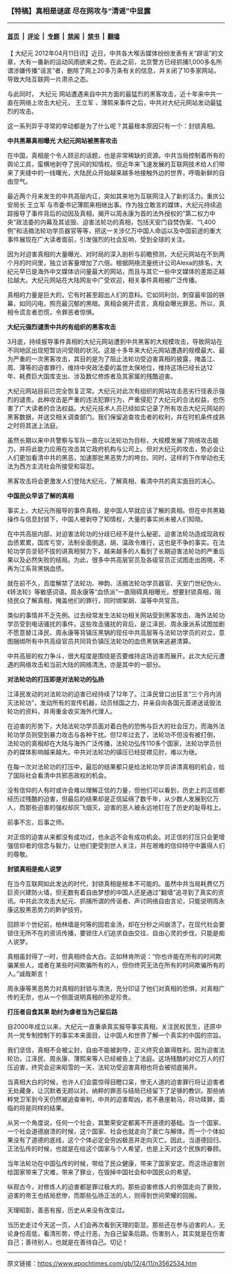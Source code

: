 ### 【特稿】真相是谜底 尽在网攻与“清谣”中显露

---

#### [首页](../../../..?n3562534) &nbsp;|&nbsp; [评论](../../../../../epoch-comment?n3562534) &nbsp;|&nbsp; [专题](../../../../../epoch-special?n3562534) &nbsp;|&nbsp; [禁闻](../../../../../epoch-news?n3562534) &nbsp;|&nbsp; [禁书](../../../../../books?n3562534) &nbsp;|&nbsp; [翻墙](https://github.com/gfw-breaker/nogfw/blob/master/README.md?n3562534)


<div class="post_content" id="artbody" itemprop="articleBody">
 <!-- article content begin -->
 <p>
  【
  <ok href="https://www.epochtimes.com/gb/tag/%E5%A4%A7%E7%BA%AA%E5%85%83.html">
   大纪元
  </ok>
  2012年04月11日讯】近日，中共各大喉舌媒体纷纷发表有关“辟谣”的文章，大有一番新的运动风雨欲来之势。在此之前，北京警方已经抓捕1,000多名所谓涉嫌传播“谣言”者，删除了网上20多万条有关的信息，并关闭了10多家网站，导致大陆互联网一片肃杀之态。
 </p>
 <p>
  与此同时，
  <ok href="https://www.epochtimes.com/gb/tag/%E5%A4%A7%E7%BA%AA%E5%85%83.html">
   大纪元
  </ok>
  网站遭遇来自中共方面的最猛烈的黑客攻击，近十年来中共一直在网络上攻击大纪元，
  <ok href="https://www.epochtimes.com/gb/tag/%E7%8E%8B%E7%AB%8B%E5%86%9B.html">
   王立军
  </ok>
  、薄熙来事件之后，中共对大纪元网站发动最猛烈的攻击。
 </p>
 <p>
  这一系列异乎寻常的举动都是为了什么呢？其最根本原因只有一个：封锁真相。
 </p>
 <p>
  <b>
   中共黑幕真相曝光 大纪元网站被黑客攻击
  </b>
 </p>
 <p>
  在中国，真相是个令人顾忌的话题，也是非常稀缺的资源。中共当局控制着所有的舆论工具，蛮横地剥夺了民间的知情权。但近年来飞速发展的互联网技术给人们带来了夹缝中的一线曙光，大陆民众开始越来越多地接触外边的世界，呼吸新鲜的自由空气。
 </p>
 <p>
  最近两个月来发生的中共高层内讧，突如其来地为互联网注入了新的活力。重庆公安局长
  <ok href="https://www.epochtimes.com/gb/tag/%E7%8E%8B%E7%AB%8B%E5%86%9B.html">
   王立军
  </ok>
  与市委书记薄熙来相继出事。作为独立敢言的媒体，大纪元持续追踪报导了事件背后的动因及真相，揭开以周永康为首的法外授权的“第二权力中央”政法委的内幕及其诋毁、迫害法轮功的真相，包括天安门自焚伪案、“1,400例”和活摘法轮功学员器官等等，把这一关涉亿万中国人命运以及中国前途的重大事件展现在广大读者面前，引发强烈的社会反响，受到全球的关注。
 </p>
 <p>
  因为对迫害真相的大量曝光、对时局的深入剖析与前瞻预测，大纪元网站在不到两个月的时间里，独立访客量增加了六倍。根据网络流量统计公司Alexa的排名，大纪元早已是海外中文媒体访问量最大的网站，而且与其它一些中文媒体的差距正越拉越大。大纪元网站在大陆网友中广受欢迎，相关事件真相被广泛传播。
 </p>
 <p>
  真相的力量是巨大的，它有时甚至超出人们的意料。它如同利剑，刺穿最牢固的铁幕，如同闪电，照亮最沉郁的黑暗。真相会揭开谎言，真相会曝光罪恶。所以，真相令谎言者恐慌，令罪恶者惊惧。
 </p>
 <p>
  <b>
   大纪元强烈谴责中共的有组织的黑客攻击
  </b>
 </p>
 <p>
  3月底，持续报导事件真相的大纪元网站遭到中共黑客的大规模攻击，导致网站在不同地区出现短暂访问受阻的状况。这是十多年来大纪元网站遭遇的规模最大、最为严重的一次黑客攻击，其目的是为了阻止法轮功受迫害真相的披露，掩盖江、周、薄等的迫害罪行，维持中央政法委的盖世太保地位，维持这场已经长达12年、耗费巨大国库支出、涉及数亿修炼者及其家属的残酷迫害。
 </p>
 <p>
  大纪元网站目前已完全恢复正常。大纪元对此次有组织的网站攻击恶劣行径表示强烈的谴责。此种攻击是严重的违法犯罪行为，严重侵犯了大纪元的合法权益，也伤害了广大读者的合法权益。大纪元技术人员已经如实记录了所有攻击大纪元网站的黑客数据，并送交相关调查部门。我们保留追查攻击者的权利，并在时机条件成熟之时将其送上法庭。
 </p>
 <p>
  虽然长期以来中共警察与军队一直在以法轮功为目标，大规模发展了网络攻击能力，并将此能力应用在攻击其它政府机构与公司上。但对大纪元的攻击，势必会让人们更加看清中共的黑恶，加速那批黑恶势力的垮台。同时，这样的下作举动也无法为西方主流社会所接受和容忍。
 </p>
 <p>
  黑客攻击将会更激发人们登陆大纪元，了解真相，看清中共的真实面目的决心。
 </p>
 <p>
  <b>
   中国民众早该了解的真相
  </b>
 </p>
 <p>
  事实上，大纪元所报导的事件真相，是中国人早就应该了解的真相。但在中共黑箱操作与信息封锁下，中国人被剥夺了知情权，大量的事实尚未被人们知晓。
 </p>
 <p>
  在中共高层内部，对迫害法轮功的分歧已经不是什么秘密。迫害法轮功造成现政权血债累累，国库亏空，法制全面倒退，胡、温政令难行，这也是不争的事实。在法轮功学员坚韧不拔的讲真相努力下，越来越多的人看到了长期迫害法轮功的严重后果以及必然失败的结局。为此，很多中共高层官员及各级官员正试图走出困境，不再为江系背黑锅血债。
 </p>
 <p>
  就在前不久，百度解禁了法轮功、神韵、活摘法轮功学员器官、天安门世纪伪火、《转法轮》等敏感词语。周永康等“血债派”一直阻碍真相曝光，想要封锁真相，阻挠民众了解真相，掩盖他们的罪行，同时绑架胡、温等中共官员。
 </p>
 <p>
  类似的事情并不乏先例。过去经常发生法轮功相关网站受到黑客攻击、海外法轮功学员受到电话骚扰的事件。这些攻击骚扰的背后，是江泽民、周永康派系试图加剧不愿意替江泽民、周永康等背镇压黑锅的现任中共高层等与法轮功学员的对立，意图捆绑所有中共高级官员共同背负镇压法轮功的血债黑锅来逃避清算。
 </p>
 <p>
  中共高层的权力争斗，很大程度是围绕是否要维持这场迫害而展开。此次大纪元遭遇的网络攻击和当前大陆的网络清洗，亦是其中的一部分。
 </p>
 <p>
  <b>
   对法轮功的打压即是对法轮功的弘扬
  </b>
 </p>
 <p>
  江泽民发动的对法轮功的迫害已经持续了12年了。江泽民曾口出狂言“三个月内消灭法轮功”，发动所有的宣传机器，动员倾国之力，并亲自向各国元首递送诋毁法轮功的资料，并用重金收买海外代理人。
 </p>
 <p>
  在迫害的形势下，大陆法轮功学员面对着白色的恐怖与巨大的社会压力，而海外法轮功学员则受到暴力攻击与各种干扰。但12年过去了，法轮功不但没有被打倒，法轮功的真相却在大陆与海外广泛传播，法轮功弘传110多个国家，法轮功学员创办的媒体影响越来越大。中共对法轮功的镇压已经捉襟见肘，难以为继。
 </p>
 <p>
  在每一次对法轮功的打压中，最后的结果都只是给法轮功学员讲清真相的机会，给了国际社会看清中共邪恶政权的机会。
 </p>
 <p>
  没有信仰的人有时或许会难以理解正信的力量，但他们可以看到，历史上的正信都经历过残酷的迫害，但最后的结果却是正信延绵了数千年，从少数人发展到亿万人，而那些迫害的强权却灰飞烟灭，迫害的恶人被永远地钉在了历史的耻辱柱上。
 </p>
 <p>
  前事不忘，后事之师。
 </p>
 <p>
  对正信的迫害从来都没有成功过，也永远不会有成功机会。对正信的打压只会更增强信仰者的信念与毅力，让他们更受到世人关注，并在艰难的信仰持守中赢得人们的尊敬。
 </p>
 <p>
  <b>
   封锁真相是痴人说梦
  </b>
 </p>
 <p>
  在当今互联网如此发达的时代，封锁真相是根本不可能的。虽然中共当局耗费亿万巨资兴建防火墙，但无数有着自由梦想的中国人还是通过“翻墙”追寻到了真实的资讯。中共此次攻击大纪元、抓捕所谓的传谣者、声讨网络自由言论，只能说明周永康这股黑恶势力的黔驴技穷。
 </p>
 <p>
  回顾半个世纪前，柏林墙是何等的固若金汤，却在分秒之间崩溃了。在现代社会要锁住无所不在的资讯传播，要锁住人们追求自由交往、自由心灵的步伐，只能是痴人说梦。
 </p>
 <p>
  真相虽封得了一时，但真相终会大白。正如林肯所说：“你也许能在所有的时间欺骗某些人，或者在某些时间欺骗所有的人，但你终究无法在所有的时间欺骗所有的人。”诚哉斯言！
 </p>
 <p>
  周永康等黑恶势力对真相的封锁与清洗，充分印证了他们对真相的恐惧，对真相广传的无奈，也从一个侧面说明真相的弥足珍贵。
 </p>
 <p>
  <b>
   打压者自食其果 助纣为虐者当为己留后路
  </b>
 </p>
 <p>
  自2000年成立以来，大纪元一直秉承真实报导事实真相，关注民权民生，还原中共一党专制控制下的事实本来面目，让中国人和世界了解一个真实的中国的宗旨。
 </p>
 <p>
  我们坚信，真相不会被尘封，自由不能被剥夺，正义终究会赢得胜利。因为迫害法轮功，江泽民、周永康、薄熙来等人已经被告上了法庭。这场残酷的对亿万人的打压迫害，终究会迎来昭雪的一天，法轮功受迫害真相也将会被彻底揭开。
 </p>
 <p>
  当真相大白的时候，也许人们会震惊得目瞪口呆，惨无人道的迫害罪行将让迫害者无处藏身，让沉默者无颜以对。纳粹的罪恶与结局已经留下了足够的教训，那些纳粹党卫军到今天仍然被追查审判，中共的迫害帮凶，若不悬崖勒马，将功赎罪，面临的将是同样的结果。
 </p>
 <p>
  从另一个角度说，任何一个社会，其繁荣安定都离不开道德的基础。当一个国家、一个社会道德崩溃的时候，这个国家、社会也就走向了衰亡与解体。而一个个体如果没有了道德的底线，这个个体必定会穷凶极恶并走向灭亡。因此，当道德回归、正法弘传的时候，也就是在给这个国家与个人希望，也是上天对这个民族的眷顾。
 </p>
 <p>
  当年法轮功在中国弘传的时候，带给了民众健康，带来了国家安定。而这场迫害则给国家带来了灾难，带来了罪业，在毁掉中国社会和中国民众的希望。
 </p>
 <p>
  纵观古今，对修炼人的迫害都是罪过极大的。那些迫害修炼人的帝国走向了衰败，迫害的帝王也结局悲惨，而那些弘扬正法的人，则得到世间荣耀的回报。
 </p>
 <p>
  天理昭彰，善恶有报，历史从来没有改变过。
 </p>
 <p>
  当历史走过今天这一页，人们会再次看到天理的彰显。那些还在参与迫害的人，无论身份高低，看清形势，停止行恶，为自己留条后路。伤害别人，其实就是在伤害自己；善待别人，也就是在善待自己。切记！
 </p>
 <!-- article content end -->
 <div id="below_article_ad">
 </div>
</div>


---

原文链接：https://www.epochtimes.com/gb/12/4/11/n3562534.htm